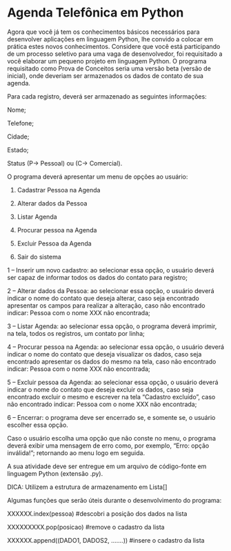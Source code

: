 # Agenda Telefônica em Python 

Agora que você já tem os conhecimentos básicos necessários para desenvolver aplicações em linguagem Python, lhe convido a colocar em prática estes novos conhecimentos. Considere que você está participando de um processo seletivo para uma vaga de desenvolvedor, foi requisitado a você elaborar um pequeno projeto em linguagem Python. O programa requisitado como Prova de Conceitos seria uma versão beta (versão de inicial), onde deveriam ser armazenados os dados de contato de sua agenda.

Para cada registro, deverá ser armazenado as seguintes informações:

Nome;

Telefone;

Cidade;

Estado;

Status (P-> Pessoal) ou (C-> Comercial).

O programa deverá apresentar um menu de opções ao usuário:

1.	Cadastrar Pessoa na Agenda

2.	Alterar dados da Pessoa

3.	Listar Agenda

4.	Procurar pessoa na Agenda 

5.	Excluir Pessoa da Agenda

6.	Sair do sistema



1 – Inserir um novo cadastro:  ao selecionar essa opção, o usuário deverá ser capaz de informar todos os dados do contato para registro;

2 –	Alterar dados da Pessoa:  ao selecionar essa opção, o usuário deverá indicar o nome do contato que deseja alterar, caso seja encontrado apresentar os campos para realizar a alteração, caso não encontrado indicar: Pessoa com o nome XXX não encontrada;

3 – Listar Agenda: ao selecionar essa opção, o programa deverá imprimir, na tela, todos os registros, um contato por linha;

4 –	Procurar pessoa na Agenda:  ao selecionar essa opção, o usuário deverá indicar o nome do contato que deseja visualizar os dados, caso seja encontrado apresentar os dados do mesmo na tela, caso não encontrado indicar: Pessoa com o nome XXX não encontrada;

5 –	Excluir pessoa da Agenda:  ao selecionar essa opção, o usuário deverá indicar o nome do contato que deseja excluir os dados, caso seja encontrado excluir o mesmo e escrever na tela “Cadastro excluído”, caso não encontrado indicar: Pessoa com o nome XXX não encontrada;

6 – Encerrar: o programa deve ser encerrado se, e somente se, o usuário escolher essa opção.

Caso o usuário escolha uma opção que não conste no menu, o programa deverá exibir uma mensagem de erro como, por exemplo, “Erro: opção inválida!”; retornando ao menu logo em seguida.

 

A sua atividade deve ser entregue em um arquivo de código-fonte em linguagem Python (extensão .py).

DICA: Utilizem a estrutura de armazenamento em Lista[]

 

Algumas funções que serão úteis durante o desenvolvimento do programa:

XXXXXX.index(pessoa) #descobri a posição dos dados na lista

XXXXXXXXX.pop(posicao) #remove o cadastro da lista   

XXXXXX.append((DADO1, DADOS2, .......)) #insere o cadastro da lista